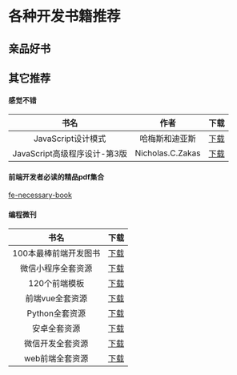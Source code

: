# 各种开发书籍推荐

## 亲品好书



## 其它推荐

#### 感觉不错

|书名|作者|下载|
|:---:|:---:|:---:|
|JavaScript设计模式|哈梅斯和迪亚斯|[下载](https://github.com/BrucePhoebus/development-learning/tree/master/资源积累/资源/书籍/开发类/前端/JavaScript设计模式.pdf)|
|JavaScript高级程序设计-第3版|Nicholas.C.Zakas|[下载](https://github.com/BrucePhoebus/development-learning/tree/master/资源积累/资源/书籍/开发类/前端/JavaScript高级程序设计-第3版.pdf)|

#### 前端开发者必读的精品pdf集合

[fe-necessary-book](https://github.com/ddzy/fe-necessary-book)

#### 编程微刊

|书名|下载|
|:---:|:---:|
|100本最棒前端开发图书|[下载](https://pan.baidu.com/s/1V3Y4qvVlaAKpZCK_4K2SmA)|
|微信小程序全套资源|[下载](https://pan.baidu.com/s/18vrx5_z3qFU5A5puducXcw)|
|120个前端模板|[下载](https://pan.baidu.com/s/1iZDi6lof3rElhMkDT5FW6A)|
|前端vue全套资源|[下载](https://pan.baidu.com/s/1py5iB2nxTIQQSZS8PVaXIg)|
|Python全套资源|[下载](https://pan.baidu.com/s/1c1OsN7sCx0fz86Yt23-HBw)|
|安卓全套资源|[下载](https://pan.baidu.com/s/1pIClSQ759vo0uh71J8bTig)|
|微信开发全套资源|[下载](https://pan.baidu.com/s/1tuNzRlv10NilhuTvCXpQjA)|
|web前端全套资源|[下载](https://pan.baidu.com/s/18lsXtF0mgWoKOfk21somuA)|